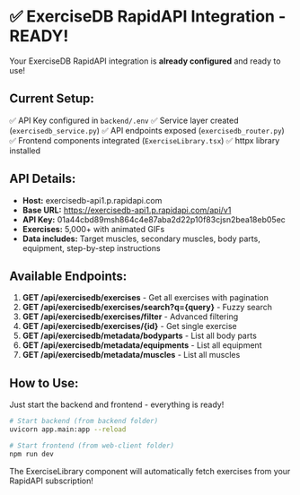 # ✅ ExerciseDB RapidAPI Integration - READY!

Your ExerciseDB RapidAPI integration is **already configured** and ready to use!

## Current Setup:

✅ API Key configured in `backend/.env`
✅ Service layer created (`exercisedb_service.py`)
✅ API endpoints exposed (`exercisedb_router.py`)
✅ Frontend components integrated (`ExerciseLibrary.tsx`)
✅ httpx library installed

## API Details:

- **Host:** exercisedb-api1.p.rapidapi.com
- **Base URL:** https://exercisedb-api1.p.rapidapi.com/api/v1
- **API Key:** 01a44cbd89msh864c4e87aba2d22p10f83cjsn2bea18eb05ec
- **Exercises:** 5,000+ with animated GIFs
- **Data includes:** Target muscles, secondary muscles, body parts, equipment, step-by-step instructions

## Available Endpoints:

1. **GET /api/exercisedb/exercises** - Get all exercises with pagination
2. **GET /api/exercisedb/exercises/search?q={query}** - Fuzzy search
3. **GET /api/exercisedb/exercises/filter** - Advanced filtering
4. **GET /api/exercisedb/exercises/{id}** - Get single exercise
5. **GET /api/exercisedb/metadata/bodyparts** - List all body parts
6. **GET /api/exercisedb/metadata/equipments** - List all equipment
7. **GET /api/exercisedb/metadata/muscles** - List all muscles

## How to Use:

Just start the backend and frontend - everything is ready!

```bash
# Start backend (from backend folder)
uvicorn app.main:app --reload

# Start frontend (from web-client folder)
npm run dev
```

The ExerciseLibrary component will automatically fetch exercises from your RapidAPI subscription!

